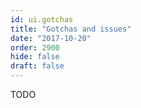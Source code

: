 ```yaml
---
id: ui.gotchas
title: "Gotchas and issues"
date: "2017-10-20"
order: 2900
hide: false
draft: false
---
```


TODO